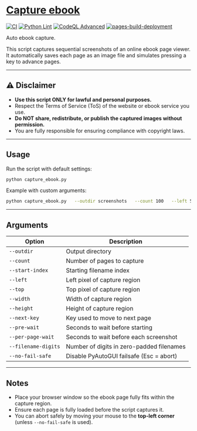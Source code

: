 # [Capture ebook](https://github.com/europanite/capture_ebook "Capture ebook")

[![CI](https://github.com/europanite/capture_ebook/actions/workflows/ci.yml/badge.svg)](https://github.com/europanite/capture_ebook/actions/workflows/ci.yml)
[![Python Lint](https://github.com/europanite/capture_ebook/actions/workflows/lint.yml/badge.svg)](https://github.com/europanite/capture_ebook/actions/workflows/lint.yml)
[![CodeQL Advanced](https://github.com/europanite/capture_ebook/actions/workflows/codeql.yml/badge.svg)](https://github.com/europanite/capture_ebook/actions/workflows/codeql.yml)
[![pages-build-deployment](https://github.com/europanite/capture_ebook/actions/workflows/pages/pages-build-deployment/badge.svg)](https://github.com/europanite/capture_ebook/actions/workflows/pages/pages-build-deployment)

Auto ebook capture.

This script captures sequential screenshots of an online ebook page viewer.  
It automatically saves each page as an image file and simulates pressing a key to advance pages.

---

## ⚠️ Disclaimer
- **Use this script ONLY for lawful and personal purposes.**  
- Respect the Terms of Service (ToS) of the website or ebook service you use.  
- **Do NOT share, redistribute, or publish the captured images without permission.**  
- You are fully responsible for ensuring compliance with copyright laws.

---


## Usage

Run the script with default settings:
```bash
python capture_ebook.py
```

Example with custom arguments:
```bash
python capture_ebook.py   --outdir screenshots   --count 100   --left 500 --top 100 --width 800 --height 900   --next-key right   --per-page-wait 2.5
```

---

## Arguments

| Option              | Description                                   |
|---------------------|-----------------------------------------------|
| `--outdir`          | Output directory                              |
| `--count`           | Number of pages to capture                    |
| `--start-index`     | Starting filename index                       |
| `--left`            | Left pixel of capture region                  |
| `--top`             | Top pixel of capture region                   |
| `--width`           | Width of capture region                       |
| `--height`          | Height of capture region                      |
| `--next-key`        | Key used to move to next page                 |
| `--pre-wait`        | Seconds to wait before starting               |
| `--per-page-wait`   | Seconds to wait before each screenshot        |
| `--filename-digits` | Number of digits in zero-padded filenames     |
| `--no-fail-safe`    | Disable PyAutoGUI failsafe (Esc = abort)      |

---

## Notes
- Place your browser window so the ebook page fully fits within the capture region.  
- Ensure each page is fully loaded before the script captures it.  
- You can abort safely by moving your mouse to the **top-left corner** (unless `--no-fail-safe` is used).  
